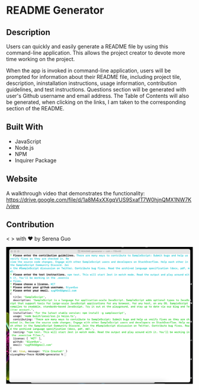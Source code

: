 # README Generator

## Description
Users can quickly and easily generate a README file by using this command-line application. This allows the project creator to devote more time working on the project.

When the app is invoked in command-line application, users will be prompted for information about their README file, including project tile, description, ininstallation instructions, usage information, contribution guidelines, and test instructions. Questions section will be generated with user's Github username and email address. The Table of Contents will also be generated, when clicking on the links, I am taken to the corresponding section of the README. 

## Built With
* JavaScript
* Node.js
* NPM 
* Inquirer Package

## Website
A walkthrough video that demonstrates the functionality: https://drive.google.com/file/d/1a8M4xXXgqVUS9SxafT7W0hjnQMX1NW7K/view

## Contribution
< > with ❤️  by Serena Guo

![the screenshot of the site](snapshots/screenshot.png)
